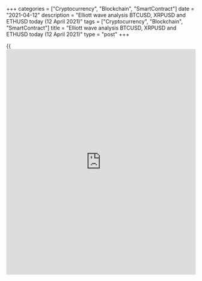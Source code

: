 +++
categories = ["Cryptocurrency", "Blockchain", "SmartContract"]
date = "2021-04-12"
description = "Elliott wave analysis BTCUSD, XRPUSD and ETHUSD today (12 April 2021)"
tags = ["Cryptocurrency", "Blockchain", "SmartContract"]
title = "Elliott wave analysis BTCUSD, XRPUSD and ETHUSD today (12 April 2021)"
type = "post"
+++

{{<iframe id="large-banner" src="https://www.bounty.group/#slide=2.0" width="100%" height="600" scrolling="no" style="border: 0px solid rgb(216, 221, 230); border-radius: 3px;">}}

2021-04-12

2021-04-12

Short-term forecast for BTCUSD, XRPUSD and ETHUSD 12.04.2021Roman Onegin

I welcome my readers!

I have prepared a short-term cryptocurrency forecast based on Elliott
wave analysis of Bitcoin, Ripple, and Ethereum. I offer entry signals to
trade each cryptocurrency.

Ripple continues rising to a higher level than earlier expected.

The article covers the following subjects:

## Elliott wave Bitcoin analysis

There is now should be unfolding the fifth wave of the global impulse as
an ending diagonal [1]-[2]-[3]-[4]-[5]. The price is now rising in the
corrective wave [3], which is developing as a regular zigzag
(A)-(B)-(C). Wave (A) is an impulse; correction (B) is a double zigzag;
wave (C) is also an impulse 1-2-3-4-5, still unfolding. The market must
have completed the sideways triangle correction 4, so the price should
be rising in wave 5 of a smaller degree to a level of 63350.00. One
could enter purchases in the current situation.

### Trading plan for [BTCUSD][1] today:

Buy 59795.50, TP 63350.00

* * *

## Elliott wave Ripple analysis

It is clear from the eight-hour XRPUSD price chart that corrective wave
B has completed as a triple zigzag. Next, the market has started forming
the bullish impulse [1]-[2]-[3]-[4]-[5]. Corrective wave 4 has recently
completed as a triangle; next, the price has moved sharply in wave [5].
There could be developing wave (3), which should be followed by a short
correction (4) as outlined in the chart. In the current situation, one
could enter long positions with a target at 1.730.

### Trading plan for [XRPUSD][2] today:

Buy 1.335, TP 1.730

* * *

## Elliott wave Ethereum analysis

The ETHUSD price is rising in impulse wave C, namely, in its final leg.
There is now forming the upward impulse wave (5). The first four legs of
wave (5) look complete. There is now unfolding bullish wave 5 as an
impulse. The market could have finished forming a short triangle
correction [4], so the price should be rising in wave [5] of a smaller
degree to a level of 2300.00. One could enter buy trades in the current
situation.

### Trading plan for [ETHUSD][3] **** today:

Buy 2132.92, TP 2300.00

* * *

P.S. Did you like my article? Share it in social networks: it will be
the best “thank you" :)

Ask me questions and comment below. I’ll be glad to answer your
questions and give necessary explanations.

 **Useful links:**

  * I recommend trying to trade with a reliable broker [here][4]. The system allows you to trade by yourself or copy successful traders from all across the globe.
  * Use my promo-code BLOG for getting deposit bonus 50% on LiteForex platform. Just enter this code in the appropriate field while [depositing][5] your trading account.
  * Telegram chat for traders: <t.me/liteforexengchat>. We are sharing the signals and trading experience
  * Telegram channel with high-quality analytics, Forex reviews, training articles, and other useful things for traders <t.me/liteforex>



## Price chart of BTCUSD in real time mode

The content of this article reflects the author’s opinion and does not
necessarily reflect the official position of LiteForex. The material
published on this page is provided for informational purposes only and
should not be considered as the provision of investment advice for the
purposes of Directive 2004/39/EC.

Rate this article:

{{value}}

( {{count}} {{title}} )

   1. my.liteforex.com/trading/chart?symbol=BTCUSD
   2. my.liteforex.com/trading/chart?symbol=XRPUSD
   3. my.liteforex.com/trading/chart?symbol=ETHUSD
   4. my.liteforex.com/?category=analysts-opinions&slug=short-term-forecast-for-[BTC](https://www.playgroundfx.com/blog/who-is-the-creator-of-bitcoin/)usd-xrpusd-and-ethusd-12042021&openPopup=%2Fregistration%2Fpopup&utm_source=blog&utm_medium=article&utm_campaign=bonus
   5. my.liteforex.com/deposit/?category=analysts-opinions&slug=short-term-forecast-for-[BTC](https://www.playgroundfx.com/blog/who-is-the-creator-of-bitcoin/)usd-xrpusd-and-ethusd-12042021&promo_code=BLOG&utm_source=blog&utm_medium=article&utm_campaign=bonus